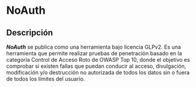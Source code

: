 # NoAuth

## Descripción
***NoAuth*** se publica como una herramienta bajo licencia GLPv2. Es una herramienta que permite realizar pruebas de penetración basado en la categoría Control de Acceso Roto  de OWASP Top 10, donde el objetivo es comprobar si existen fallas que puedan conducir al acceso, divulgación, modificación y/o destrucción no autorizada de todos los datos sin o fuera de todos los límites del usuario.
